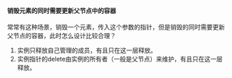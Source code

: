 #### 销毁元素的同时需要更新父节点中的容器
常常有这种场景，销毁一个元素，传入这个参数的指针，但是销毁的同时需要更新父节点的容器，此时怎么设计比较合理？

1. 实例只释放自己管理的成员，有且只在这一层释放。
1. 实例指针的delete由实例的所有者（一般是父节点）来维护，有且只在这一层释放。

